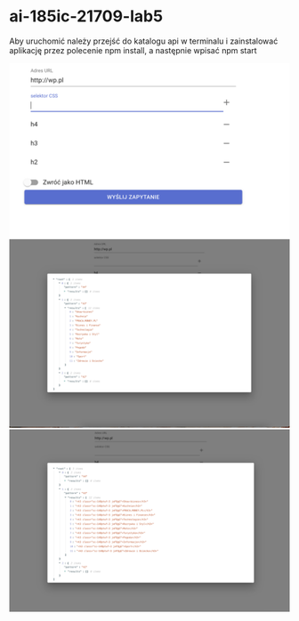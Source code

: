 # ai-185ic-21709-lab5

Aby uruchomić należy przejść do katalogu api w terminalu i zainstalować aplikację przez polecenie npm install, a następnie wpisać npm start

![alt text](sprawko/1.png "Formularz do rozpoczęcia scrapingu")
![alt text](sprawko/2.png "Wyniki zwrócone przez program")
![alt text](sprawko/3.png "Wynik zwrócony po zaznaczeniu switcha - pokaż jako HTML")
